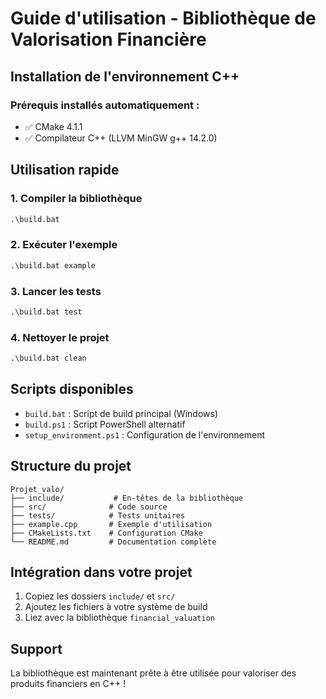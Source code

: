 # Guide d'utilisation - Bibliothèque de Valorisation Financière

## Installation de l'environnement C++

### Prérequis installés automatiquement :
- ✅ CMake 4.1.1
- ✅ Compilateur C++ (LLVM MinGW g++ 14.2.0)

## Utilisation rapide

### 1. Compiler la bibliothèque
```cmd
.\build.bat
```

### 2. Exécuter l'exemple
```cmd
.\build.bat example
```

### 3. Lancer les tests
```cmd
.\build.bat test
```

### 4. Nettoyer le projet
```cmd
.\build.bat clean
```

## Scripts disponibles

- `build.bat` : Script de build principal (Windows)
- `build.ps1` : Script PowerShell alternatif
- `setup_environment.ps1` : Configuration de l'environnement

## Structure du projet

```
Projet_valo/
├── include/           # En-têtes de la bibliothèque
├── src/              # Code source
├── tests/            # Tests unitaires
├── example.cpp       # Exemple d'utilisation
├── CMakeLists.txt    # Configuration CMake
└── README.md         # Documentation complète
```

## Intégration dans votre projet

1. Copiez les dossiers `include/` et `src/`
2. Ajoutez les fichiers à votre système de build
3. Liez avec la bibliothèque `financial_valuation`

## Support

La bibliothèque est maintenant prête à être utilisée pour valoriser des produits financiers en C++ !